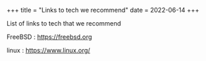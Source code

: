+++
title = "Links to tech we recommend"
date = 2022-06-14
+++

List of links to tech that we recommend

FreeBSD : https://freebsd.org

linux : https://www.linux.org/
